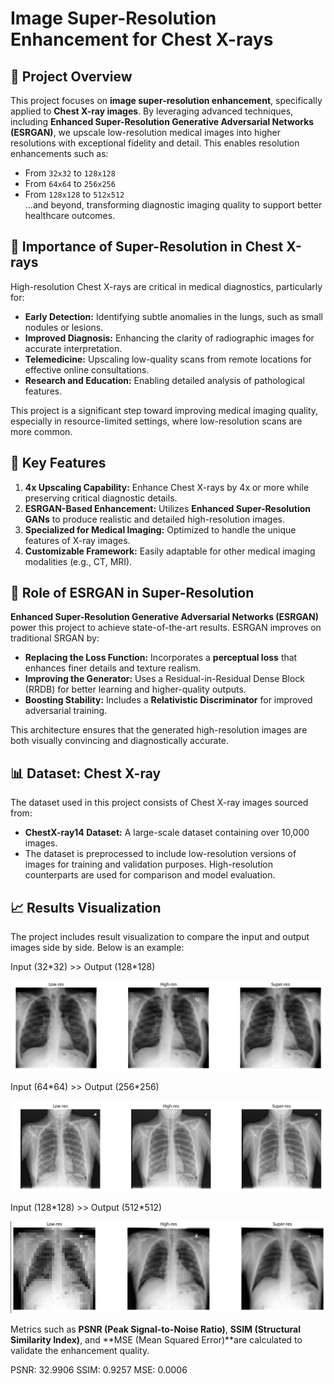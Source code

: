 # Image Super-Resolution Enhancement for Chest X-rays

## 🚀 Project Overview

This project focuses on **image super-resolution enhancement**, specifically applied to **Chest X-ray images**. By leveraging advanced techniques, including **Enhanced Super-Resolution Generative Adversarial Networks (ESRGAN)**, we upscale low-resolution medical images into higher resolutions with exceptional fidelity and detail. This enables resolution enhancements such as:

- From `32x32` to `128x128`
- From `64x64` to `256x256`
- From `128x128` to `512x512`  
  ...and beyond, transforming diagnostic imaging quality to support better healthcare outcomes.

## 🌟 Importance of Super-Resolution in Chest X-rays

High-resolution Chest X-rays are critical in medical diagnostics, particularly for:

- **Early Detection:** Identifying subtle anomalies in the lungs, such as small nodules or lesions.
- **Improved Diagnosis:** Enhancing the clarity of radiographic images for accurate interpretation.
- **Telemedicine:** Upscaling low-quality scans from remote locations for effective online consultations.
- **Research and Education:** Enabling detailed analysis of pathological features.

This project is a significant step toward improving medical imaging quality, especially in resource-limited settings, where low-resolution scans are more common.

## 🔑 Key Features

1. **4x Upscaling Capability:** Enhance Chest X-rays by 4x or more while preserving critical diagnostic details.
2. **ESRGAN-Based Enhancement:** Utilizes **Enhanced Super-Resolution GANs** to produce realistic and detailed high-resolution images.
3. **Specialized for Medical Imaging:** Optimized to handle the unique features of X-ray images.
4. **Customizable Framework:** Easily adaptable for other medical imaging modalities (e.g., CT, MRI).

## 🤖 Role of ESRGAN in Super-Resolution

**Enhanced Super-Resolution Generative Adversarial Networks (ESRGAN)** power this project to achieve state-of-the-art results. ESRGAN improves on traditional SRGAN by:

- **Replacing the Loss Function:** Incorporates a **perceptual loss** that enhances finer details and texture realism.
- **Improving the Generator:** Uses a Residual-in-Residual Dense Block (RRDB) for better learning and higher-quality outputs.
- **Boosting Stability:** Includes a **Relativistic Discriminator** for improved adversarial training.

This architecture ensures that the generated high-resolution images are both visually convincing and diagnostically accurate.

## 📊 Dataset: Chest X-ray

The dataset used in this project consists of Chest X-ray images sourced from:

- **ChestX-ray14 Dataset:** A large-scale dataset containing over 10,000 images.
- The dataset is preprocessed to include low-resolution versions of images for training and validation purposes. High-resolution counterparts are used for comparison and model evaluation.

## 📈 Results Visualization

The project includes result visualization to compare the input and output images side by side. Below is an example:

Input (32\*32) >> Output (128\*128)

![Example1](./Results/results1.png)

Input (64\*64) >> Output (256\*256)

![Example1](./Results/results2.png)

Input (128\*128) >> Output (512\*512)

![Example1](./Results/results3.png)

Metrics such as **PSNR (Peak Signal-to-Noise Ratio)**, **SSIM (Structural Similarity Index)**, and **MSE (Mean Squared Error)**are calculated to validate the enhancement quality.

PSNR: 32.9906
SSIM: 0.9257
MSE: 0.0006
